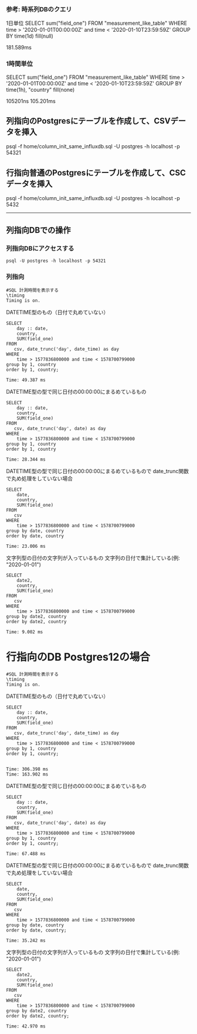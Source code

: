 ### 参考: 時系列DBのクエリ
1日単位
SELECT sum("field_one") FROM "measurement_like_table" WHERE time > '2020-01-01T00:00:00Z' and time < '2020-01-10T23:59:59Z' GROUP BY time(1d) fill(null)

181.589ms

### 1時間単位
SELECT sum(\"field_one\") FROM \"measurement_like_table\" WHERE time > '2020-01-01T00:00:00Z' and time < '2020-01-10T23:59:59Z' GROUP BY time(1h), \"country\" fill(none)

105201ns
105.201ms

## 列指向のPostgresにテーブルを作成して、CSVデータを挿入

psql -f home/column_init_same_influxdb.sql -U postgres -h localhost -p 54321


## 行指向普通のPostgresにテーブルを作成して、CSCデータを挿入

psql -f home/column_init_same_influxdb.sql -U postgres -h localhost -p 5432


-----
## 列指向DBでの操作

### 列指向DBにアクセスする

```
psql -U postgres -h localhost -p 54321
```


### 列指向
```
#SQL 計測時間を表示する
\timing
Timing is on.
```

DATETIME型のもの（日付で丸めていない）
```
SELECT
    day :: date,
    country,
    SUM(field_one)
FROM
   csv, date_trunc('day', date_time) as day
WHERE
    time > 1577836800000 and time < 1578700799000
group by 1, country
order by 1, country;

Time: 49.387 ms
```


DATETIME型の型で同じ日付の00:00:00にまるめているもの
```
SELECT
    day :: date,
    country,
    SUM(field_one)
FROM
   csv, date_trunc('day', date) as day
WHERE
    time > 1577836800000 and time < 1578700799000
group by 1, country
order by 1, country

Time: 28.344 ms
```


DATETIME型の型で同じ日付の00:00:00にまるめているもので
date_trunc関数で丸め処理をしていない場合
```
SELECT
    date,
    country,
    SUM(field_one)
FROM
   csv
WHERE
    time > 1577836800000 and time < 1578700799000
group by date, country
order by date, country

Time: 23.006 ms
```



文字列型の日付の文字列が入っているもの
文字列の日付で集計している(例: "2020-01-01")

```
SELECT
    date2,
    country,
    SUM(field_one)
FROM
   csv
WHERE
    time > 1577836800000 and time < 1578700799000
group by date2, country
order by date2, country

Time: 9.002 ms
```

# 行指向のDB Postgres12の場合
```
#SQL 計測時間を表示する
\timing
Timing is on.
```

DATETIME型のもの（日付で丸めていない）
```
SELECT
    day :: date,
    country,
    SUM(field_one)
FROM
   csv, date_trunc('day', date_time) as day
WHERE
    time > 1577836800000 and time < 1578700799000
group by 1, country
order by 1, country;


Time: 306.398 ms
Time: 163.902 ms
```


DATETIME型の型で同じ日付の00:00:00にまるめているもの
```
SELECT
    day :: date,
    country,
    SUM(field_one)
FROM
   csv, date_trunc('day', date) as day
WHERE
    time > 1577836800000 and time < 1578700799000
group by 1, country
order by 1, country;

Time: 67.488 ms
```


DATETIME型の型で同じ日付の00:00:00にまるめているもので
date_trunc関数で丸め処理をしていない場合

```
SELECT
    date,
    country,
    SUM(field_one)
FROM
   csv
WHERE
    time > 1577836800000 and time < 1578700799000
group by date, country
order by date, country;

Time: 35.242 ms
```

文字列型の日付の文字列が入っているもの
文字列の日付で集計している(例: "2020-01-01")

```
SELECT
    date2,
    country,
    SUM(field_one)
FROM
   csv
WHERE
    time > 1577836800000 and time < 1578700799000
group by date2, country
order by date2, country;

Time: 42.970 ms
```
